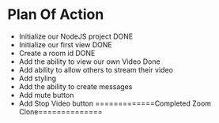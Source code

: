 # Plan Of Action

- Initialize our NodeJS project DONE
- Initialize our first view DONE
- Create a room id DONE
- Add the ability to view our own Video Done
- Add ability to allow others to stream their video
- Add styling
- Add the ability to create messages
- Add mute button
- Add Stop Video button
=============Completed Zoom Clone==============